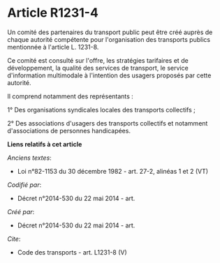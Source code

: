 # Article R1231-4

Un comité des partenaires du transport public peut être créé auprès de chaque autorité compétente pour l'organisation des
transports publics mentionnée à l'article L. 1231-8.

Ce comité est consulté sur l'offre, les stratégies tarifaires et de développement, la qualité des services de transport, le
service d'information multimodale à l'intention des usagers proposés par cette autorité. 

Il comprend notamment des représentants : 

1° Des organisations syndicales locales des transports collectifs ; 

2° Des associations d'usagers des transports collectifs et notamment d'associations de personnes handicapées.

**Liens relatifs à cet article**

_Anciens textes_:

  - Loi n°82-1153 du 30 décembre 1982 - art. 27-2, alinéas 1 et 2 (VT)

_Codifié par_:

  - Décret n°2014-530 du 22 mai 2014 - art.

_Créé par_:

  - Décret n°2014-530 du 22 mai 2014 - art.

_Cite_:

  - Code des transports - art. L1231-8 (V)

